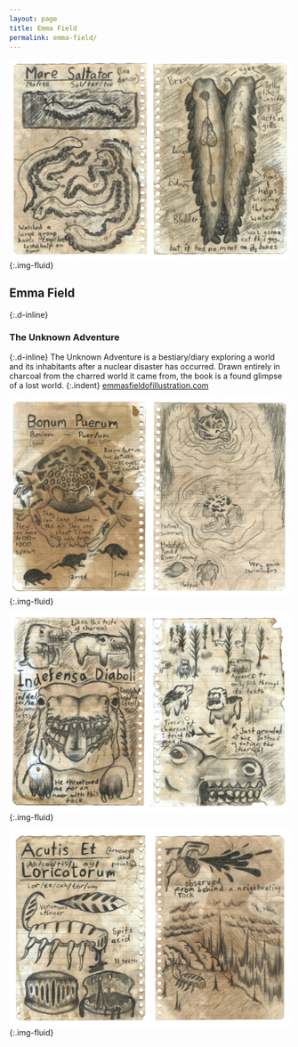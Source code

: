 ```yaml
---
layout: page
title: Emma Field
permalink: emma-field/
---
```

![Sketchbook pages of charcoal drawings of beasts, Mare Saltator](../images/emma_field_01.jpg "Bestiary sketchbook spreads"){:.img-fluid}
## Emma Field
{:.d-inline}
### The Unknown Adventure
{:.d-inline}
The Unknown Adventure is a bestiary/diary exploring a world and its inhabitants after a nuclear disaster has occurred. Drawn entirely in charcoal from the charred world it came from, the book is a found glimpse of a lost world.
{:.indent}
[emmasfieldofillustration.com](https://emmasfieldofillustration.com/)

![Sketchbook pages of charcoal drawings of beasts, Bonum Peurum Saltator](../images/emma_field_02.jpg "Bestiary sketchbook spreads"){:.img-fluid}

![Sketchbook pages of charcoal drawings of beasts, Indefensa Diaboli](../images/emma_field_03.jpg "Bestiary sketchbook spreads"){:.img-fluid}

![Sketchbook pages of charcoal drawings of beasts, Acutis Et Loricatorum](../images/emma_field_04.jpg "Bestiary sketchbook spreads"){:.img-fluid}
